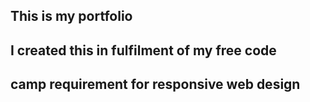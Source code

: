 ## This is my portfolio 
## I created this in fulfilment of my free code
## camp requirement for responsive web design